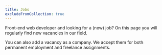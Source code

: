 ```yaml
---
title: Jobs
excludeFromCollection: true
---
```

Front-end web developer and looking for a (new) job? On this page you will regularly find new vacancies in our field.

You can also add a vacancy as a company. We accept them for both permanent employment and freelance assignments.
